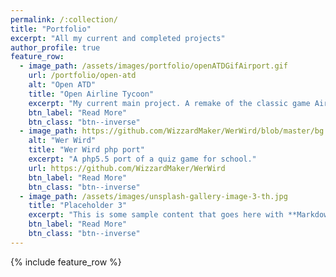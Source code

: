 ```yaml
---
permalink: /:collection/
title: "Portfolio"
excerpt: "All my current and completed projects"
author_profile: true
feature_row:
  - image_path: /assets/images/portfolio/openATDGifAirport.gif
	url: /portfolio/open-atd
    alt: "Open ATD"
    title: "Open Airline Tycoon"
    excerpt: "My current main project. A remake of the classic game Airline Tycoon Deluxe."
	btn_label: "Read More"
    btn_class: "btn--inverse"
  - image_path: https://github.com/WizzardMaker/WerWird/blob/master/bg.jpg
    alt: "Wer Wird"
    title: "Wer Wird php port"
    excerpt: "A php5.5 port of a quiz game for school."
    url: https://github.com/WizzardMaker/WerWird
    btn_label: "Read More"
    btn_class: "btn--inverse"
  - image_path: /assets/images/unsplash-gallery-image-3-th.jpg
    title: "Placeholder 3"
    excerpt: "This is some sample content that goes here with **Markdown** formatting."
	btn_label: "Read More"
    btn_class: "btn--inverse"
---
```


{% include feature_row %}